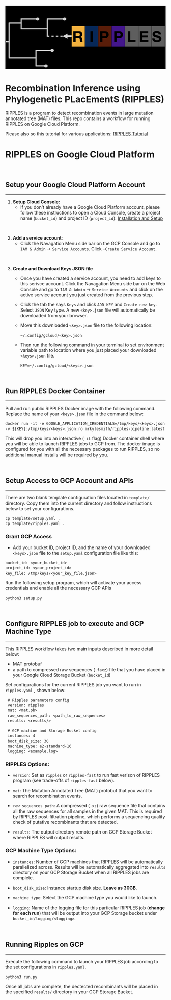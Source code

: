 ![Ripples](images/ripples_logo.png)

# **Recombination Inference using Phylogenetic PLacEmentS** (RIPPLES)

RIPPLES is a program to detect recombination events in large mutation annotated tree (MAT) files.  This repo contains a workflow for running RIPPLES on Google Cloud Platform.

Please also so this tutorial for various applications: [RIPPLES Tutorial](https://usher-wiki.readthedocs.io/en/latest/ripples.html)

# RIPPLES on Google Cloud Platform

<br>

## Setup your Google Cloud Platform Account
___

1. **Setup Cloud Console:**
	- If you don't already have a Google Cloud Platform account, please follow these instructions to open a Cloud Console, create a project name (`bucket_id`) and project ID (`project_id`):
       	[Installation and Setup](https://cloud.google.com/deployment-manager/docs/step-by-step-guide/installation-and-setup)

<br>

2. **Add a service account**:
	- Click the Navagation Menu side bar on the GCP Console and go to `IAM & Admin` -> `Service Accounts`. Click `+Create Service Account`. 

<br>

3. **Create and Download Keys JSON file**
	- Once you have created a service account, you need to add keys to this serivce account.
	Click the Navagation Menu side bar on the Web Console and go to `IAM & Admin` -> `Service Accounts` and click on the active service account you just created from the previous step.

	- Click the tab the says `Keys` and click `ADD KEY` and `Create new key`.  Select `JSON` Key type.  A new `<key>.json` file will automatically be downloaded from your browser.

	- Move this downloaded `<key>.json` file to the following location:

		```
		~/.config/gcloud/<key>.json
		```

	-  Then run the following command in your terminal to set environment variable path to location where you just placed your downloaded `<keys>.json` file.

		```
		KEY=~/.config/gcloud/<keys>.json
		```

<br>


## Run RIPPLES Docker Container
___

Pull and run public RIPPLES Docker image with the following command. Replace the name of your `<keys>.json` file in the command below:
```
docker run -it -e GOOGLE_APPLICATION_CREDENTIALS=/tmp/keys/<keys>.json -v ${KEY}:/tmp/keys/<keys>.json:ro mrkylesmith/ripples-pipeline:latest
```

This will drop you into an interactive (`-it` flag) Docker container shell where you will be able to launch RIPPLES jobs to GCP from. The docker image is configured for you with all the necessary packages to run RIPPLES, so no additional manual installs will be required by you.

<br>


## Setup Access to GCP Account and APIs
___

There are two blank template configuration files located in `template/` directory. Copy them into the current directory and follow instructions below to set your configurations.
```
cp template/setup.yaml .
cp template/ripples.yaml .
```

### Grant GCP Access
- Add your bucket ID, project ID, and the name of your downloaded `<keys>.json` file to the `setup.yaml` configuration file like this: 
```
bucket_id: <your_bucket_id> 
project_id: <your_project_id> 
key_file: /tmp/keys/<your_key_file.json>
```

Run the following setup program, which will activate your access credentials and enable all the necessary GCP APIs
```
python3 setup.py
```

<br>

## Configure RIPPLES job to execute and GCP Machine Type
___
This RIPPLES workflow takes two main inputs described in more detail below:
- MAT protobuf 
- a path to compressed raw sequences (`.faxz`) file that you have placed in your Google Cloud Storage Bucket (`bucket_id`)

Set configurations for the current RIPPLES job you want to run in `ripples.yaml` , shown below:
```
 # Ripples parameters config
 version: ripples
 mat: <mat.pb>
 raw_sequences_path: <path_to_raw_sequences>
 results: <results/>
 
 # GCP machine and Storage Bucket config
 instances: 4
 boot_disk_size: 30
 machine_type: e2-standard-16
 logging: <example.log>

```
### RIPPLES Options:
- `version`: Set as `ripples` or `ripples-fast` to run fast verison of RIPPLES program (see trade-offs of `ripples-fast` below).

- `mat`: The Mutation Annotated Tree (MAT) protobuf that you want to search for recombination events. 

- `raw_sequences_path`: A compressed (`.xz`) raw sequence file that contains all the raw sequences for all samples in the given MAT. This is required by RIPPLES post-filtration pipeline, which performs a sequencing quality check of putative recombinants that are detected.  

- `results`: The output directory remote path on GCP Storage Bucket where RIPPLES will output results. 

### GCP Machine Type Options:
- `instances`: Number of GCP machines that RIPPLES will be automatically parallelized across.  Results will be automatically aggregated into `results` directory on your GCP Storage Bucket when all RIPPLES jobs are complete.

- `boot_disk_size`: Instance startup disk size. **Leave as 30GB**.

- `machine_type`: Select the GCP machine type you would like to launch.  

- `logging`: Name of the logging file for this particular RIPPLES job (**change for each run**) that will be output into your GCP Storage bucket under `bucket_id/logging/<logging>`.

<br>

## Running Ripples on GCP
___

Execute the following command to launch your RIPPLES job according to the set configurations in `ripples.yaml`.
```
python3 run.py
```
Once all jobs are complete, the dectected recombinants will be placed in the specified `results/` directory in your GCP Storage Bucket.





